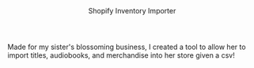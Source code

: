 <header>
  Shopify Inventory Importer
</header>
<p>
  Made for my sister's blossoming business, I created a tool to allow her to import titles, audiobooks, and merchandise into her store given a csv!
</p>
